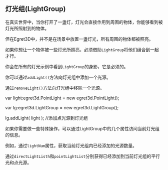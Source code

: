 灯光组(LightGroup)
----------

在真实世界中，当你打开了一盏灯，灯光会直接作用到周围的物体，你能够看到被灯光所照射到的物体。

但在Egret3D中，并不是在场景中放置一盏灯光，所有周围的物体都被照亮。

如果你想让一个物体被一些灯光所照亮，必须借助`LightGroup`将他们组合到一起才行。

你会在所有的灯光示例中看到`LightGroup`的身影，它是必须的。

你可以通过`addLight()`方法向灯光组中添加一个光源。

通过`removeLight()`方法向灯光组中移除一个光源。


var light:egret3d.PointLight = new egret3d.PointLight();

var lg:egret3d.LightGroup = new egret3d.LightGroup();

lg.addLight( light ); //添加点光源到灯光组


如果你需要做一些特殊操作，可以通过LightGroup中的几个属性访问当前灯光组的信息。

例如，通过`lightNum`属性，获取当前灯光组内已经添加的光源数量。

通过`directLightListh`和`pointLightList`分别获得已经添加到当前灯光组的平行光和点光源。
